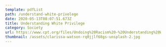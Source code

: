 ```yaml
---
template: pdfList
path: /understand-white-privelege
date: 2020-05-13T08:07:51.673Z
title: Understanding White Privilege
category: Society
url: https://www.cpt.org/files/Undoing%20Racism%20-%20Understanding%20White%20Privilege%20-%20Kendall.pdf
thumbnail: /assets/clarissa-watson-rq0jjlf68gs-unsplash-2.jpg
---
```

